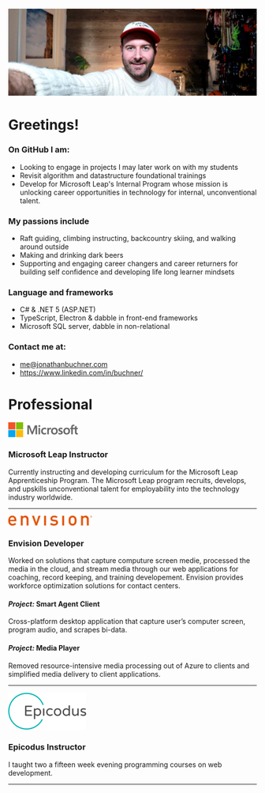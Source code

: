 
<!-- **JonathanBuchner/JonathanBuchner** is a ✨ _special_ ✨ repository because its `README.md` (this file) appears on your GitHub profile. -->

![Microsoft](./img/banner.jpg)

# Greetings!
### On GitHub I am:
- Looking to engage in projects I may later work on with my students
- Revisit algorithm and datastructure foundational trainings 
- Develop for Microsoft Leap's Internal Program whose mission is unlocking career opportunities in technology for internal, unconventional talent.

### My passions include
- Raft guiding, climbing instructing, backcountry skiing, and walking around outside
- Making and drinking dark beers
- Supporting and engaging career changers and career returners for building self confidence and developing life long learner mindsets  

### Language and frameworks
- C# & .NET 5 (ASP.NET)
- TypeScript, Electron & dabble in front-end frameworks
- Microsoft SQL server, dabble in non-relational

### Contact me at:
- me@jonathanbuchner.com
- https://www.linkedin.com/in/buchner/

# Professional

![Microsoft](./img/microsoft.png)
### Microsoft Leap Instructor

Currently instructing and developing curriculum for the Microsoft Leap Apprenticeship Program.  The Microsoft Leap program recruits, develops, and upskills unconventional talent for employability into the technology industry worldwide.

---

![Envision](./img/envision.png)
### **Envision**  Developer

Worked on solutions that capture computure screen medie, processed the media in the cloud, and stream media through our web applications for coaching, record keeping, and training developement.  Envision provides workforce optimization solutions for contact centers.

#### *Project:* Smart Agent Client
Cross-platform desktop application that capture user’s computer screen, program audio, and scrapes bi-data.


#### *Project:* Media Player
Removed resource-intensive media processing out of Azure to clients and simplified media delivery to client applications. 

---

![Epicodus](./img/epicodus.png)
### **Epicodus** Instructor

I taught two a fifteen week evening programming courses on web development.

---

